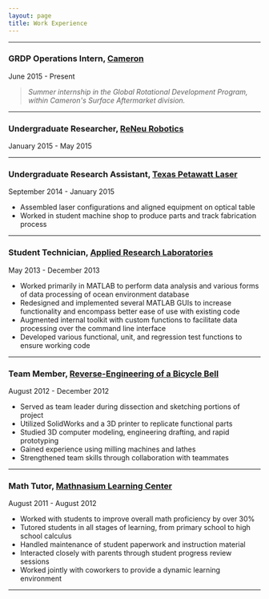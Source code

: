 ```yaml
---
layout: page
title: Work Experience
---
```


---

### GRDP Operations Intern, [Cameron](http://www.c-a-m.com/)

June 2015 - Present

> *Summer internship in the Global Rotational Development Program, within Cameron's Surface Aftermarket division.*

---

### Undergraduate Researcher, [ReNeu Robotics](http://www.me.utexas.edu/~reneu/)
January 2015 - May 2015

<!-- - Developed a 3D computer graphics program for visualizing the movement of a human hand under a robotic exoskeleton. -->


---

### Undergraduate Research Assistant, [Texas Petawatt Laser](http://texaspetawatt.ph.utexas.edu/)
September 2014 - January 2015

- Assembled laser configurations and aligned equipment on optical table
- Worked in student machine shop to produce parts and track fabrication process

---

### Student Technician, [Applied Research Laboratories](http://www.arlut.utexas.edu/)
May 2013 - December 2013

- Worked primarily in MATLAB to perform data analysis and various forms of data processing of ocean environment database
- Redesigned and implemented several MATLAB GUIs to increase functionality and encompass better ease of use with existing code
- Augmented internal toolkit with custom functions to facilitate data processing over the command line interface
- Developed various functional, unit, and regression test functions to ensure working code

---

### Team Member, [Reverse-Engineering of a Bicycle Bell](/projects/bike-bell/)
August 2012 - December 2012

- Served as team leader during dissection and sketching portions of project
- Utilized SolidWorks and a 3D printer to replicate functional parts
- Studied 3D computer modeling, engineering drafting, and rapid prototyping
- Gained experience using milling machines and lathes
- Strengthened team skills through collaboration with teammates

---

### Math Tutor, [Mathnasium Learning Center](http://www.mathnasium.com/)
August 2011 - August 2012

- Worked with students to improve overall math proficiency by over 30%
- Tutored students in all stages of learning, from primary school to high school calculus
- Handled maintenance of student paperwork and instruction material
- Interacted closely with parents through student progress review sessions
- Worked jointly with coworkers to provide a dynamic learning environment

---
